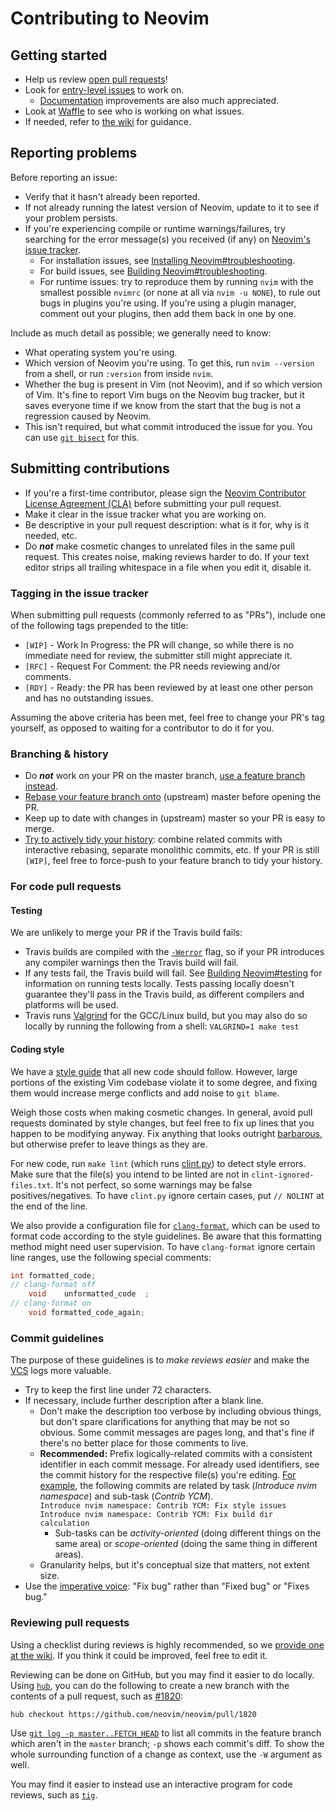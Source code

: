 # Contributing to Neovim

## Getting started

- Help us review [open pull requests](https://github.com/neovim/neovim/pulls)!
- Look for [entry-level issues][entry-level] to work on.
    - [Documentation](https://github.com/neovim/neovim/labels/documentation)
      improvements are also much appreciated.
- Look at [Waffle][waffle] to see who is working on what issues.
- If needed, refer to [the wiki][wiki-contributing] for guidance.

## Reporting problems

Before reporting an issue:

- Verify that it hasn't already been reported.
- If not already running the latest version of Neovim, update to it to see if
  your problem persists.
- If you're experiencing compile or runtime warnings/failures, try searching for
  the error message(s) you received (if any) on [Neovim's issue tracker][github-issues].
    - For installation issues, see [Installing Neovim#troubleshooting][wiki-install-troubleshooting].
    - For build issues, see [Building Neovim#troubleshooting][wiki-building-troubleshooting].
    - For runtime issues: try to reproduce them by running `nvim` with the
      smallest possible `nvimrc` (or none at all via `nvim -u NONE`), to rule
      out bugs in plugins you're using. If you're using a plugin manager,
      comment out your plugins, then add them back in one by one.

Include as much detail as possible; we generally need to know:

- What operating system you're using.
- Which version of Neovim you're using. To get this, run `nvim --version` from
  a shell, or run `:version` from inside `nvim`.
- Whether the bug is present in Vim (not Neovim), and if so which version of
  Vim. It's fine to report Vim bugs on the Neovim bug tracker, but it saves
  everyone time if we know from the start that the bug is not a regression
  caused by Neovim.
- This isn't required, but what commit introduced the issue for you. You can
  use [`git bisect`][git-bisect] for this.

## Submitting contributions

- If you're a first-time contributor, please sign the [Neovim Contributor
  License Agreement (CLA)][cla] before submitting your pull request.
- Make it clear in the issue tracker what you are working on.
- Be descriptive in your pull request description: what is it for, why is it
  needed, etc.
- Do ***not*** make cosmetic changes to unrelated files in the same pull
  request. This creates noise, making reviews harder to do. If your text
  editor strips all trailing whitespace in a file when you edit it, disable
  it.

### Tagging in the issue tracker

When submitting pull requests (commonly referred to as "PRs"), include one of
the following tags prepended to the title:

- `[WIP]` - Work In Progress: the PR will change, so while there is no
  immediate need for review, the submitter still might appreciate it.
- `[RFC]` - Request For Comment: the PR needs reviewing and/or comments.
- `[RDY]` - Ready: the PR has been reviewed by at least one other person and
  has no outstanding issues.

Assuming the above criteria has been met, feel free to change your PR's tag
yourself, as opposed to waiting for a contributor to do it for you.

### Branching & history

- Do ***not*** work on your PR on the master branch, [use a feature branch
  instead][git-feature-branch].
- [Rebase your feature branch onto][git-rebasing] (upstream) master before
  opening the PR.
- Keep up to date with changes in (upstream) master so your PR is easy to
  merge.
- [Try to actively tidy your history][git-history-rewriting]: combine related
  commits with interactive rebasing, separate monolithic commits, etc. If your
  PR is still `[WIP]`, feel free to force-push to your feature branch to tidy
  your history.

### For code pull requests

#### Testing

We are unlikely to merge your PR if the Travis build fails:

- Travis builds are compiled with the [`-Werror`][gcc-warnings] flag, so if
  your PR introduces any compiler warnings then the Travis build will fail.
- If any tests fail, the Travis build will fail. See [Building
  Neovim#testing][wiki-building-testing] for information on running tests
  locally. Tests passing locally doesn't guarantee they'll pass in the Travis
  build, as different compilers and platforms will be used.
- Travis runs [Valgrind][valgrind] for the GCC/Linux build, but you may also
  do so locally by running the following from a shell: `VALGRIND=1 make test`

#### Coding style

We have a [style guide][style-guide] that all new code should follow.
However, large portions of the existing Vim codebase violate it to some
degree, and fixing them would increase merge conflicts and add noise to `git
blame`.

Weigh those costs when making cosmetic changes. In general, avoid pull
requests dominated by style changes, but feel free to fix up lines that you
happen to be modifying anyway. Fix anything that looks outright
[barbarous](http://www.orwell.ru/library/essays/politics/english/e_polit), but
otherwise prefer to leave things as they are.

For new code, run `make lint` (which runs [clint.py][clint]) to detect style
errors. Make sure that the file(s) you intend to be linted are not in
`clint-ignored-files.txt`. It's not perfect, so some warnings may be false
positives/negatives. To have `clint.py` ignore certain cases, put `// NOLINT`
at the end of the line.

We also provide a configuration file for [`clang-format`][clang-format], which
can be used to format code according to the style guidelines. Be aware that
this formatting method might need user supervision. To have `clang-format`
ignore certain line ranges, use the following special comments:

```c
int formatted_code;
// clang-format off
    void    unformatted_code  ;
// clang-format on
    void formatted_code_again;
```

### Commit guidelines

The purpose of these guidelines is to *make reviews easier* and make the
[VCS][vcs] logs more valuable.

- Try to keep the first line under 72 characters.
- If necessary, include further description after a blank line.
    - Don't make the description too verbose by including obvious things, but
      don't spare clarifications for anything that may be not so obvious.
      Some commit messages are pages long, and that's fine if there's no
      better place for those comments to live.
    - **Recommended:** Prefix logically-related commits with a consistent
      identifier in each commit message. For already used identifiers, see the
      commit history for the respective file(s) you're editing.
      [For example](https://github.com/neovim/neovim/commits?author=elmart),
      the following commits are related by task (*Introduce nvim namespace*) and
      sub-task (*Contrib YCM*).
      <br/> `Introduce nvim namespace: Contrib YCM: Fix style issues`
      <br/> `Introduce nvim namespace: Contrib YCM: Fix build dir calculation`
        - Sub-tasks can be *activity-oriented* (doing different things on the same area)
          or *scope-oriented* (doing the same thing in different areas).
    - Granularity helps, but it's conceptual size that matters, not extent size.
- Use the [imperative voice][imperative]: "Fix bug" rather than "Fixed bug" or "Fixes bug."

### Reviewing pull requests

Using a checklist during reviews is highly recommended, so we [provide one at
the wiki][wiki-review-checklist]. If you think it could be improved, feel free
to edit it.

Reviewing can be done on GitHub, but you may find it easier to do locally.
Using [`hub`][hub], you can do the following to create a new branch with the
contents of a pull request, such as [#1820][github-pr-1820]:

    hub checkout https://github.com/neovim/neovim/pull/1820

Use [`git log -p master..FETCH_HEAD`][git-history-filtering] to list all
commits in the feature branch which aren't in the `master` branch; `-p`
shows each commit's diff. To show the whole surrounding function of a change
as context, use the `-W` argument as well.

You may find it easier to instead use an interactive program for code reviews,
such as [`tig`][tig].

[cla]: https://docs.google.com/forms/d/1u54bpbwzneDIRltFx1TGi2evKxY3w0cOV3vlpj8DPbg/viewform
[clang-format]: http://clang.llvm.org/docs/ClangFormat.html
[clint]: clint.py
[entry-level]: https://github.com/neovim/neovim/issues?labels=entry-level&state=open
[gcc-warnings]: https://gcc.gnu.org/onlinedocs/gcc/Warning-Options.html
[git-bisect]: http://git-scm.com/book/tr/v2/Git-Tools-Debugging-with-Git
[git-feature-branch]: https://www.atlassian.com/git/tutorials/comparing-workflows
[git-history-filtering]: https://www.atlassian.com/git/tutorials/git-log/filtering-the-commit-history
[git-history-rewriting]: http://git-scm.com/book/en/v2/Git-Tools-Rewriting-History
[git-rebasing]: http://git-scm.com/book/en/v2/Git-Branching-Rebasing
[github-issues]: https://github.com/neovim/neovim/issues
[github-pr-1820]: https://github.com/neovim/neovim/pull/1820
[hub]: https://hub.github.com/
[imperative]: http://tbaggery.com/2008/04/19/a-note-about-git-commit-messages.html
[style-guide]: http://neovim.org/develop/style-guide.xml
[tig]: https://github.com/jonas/tig
[valgrind]: http://valgrind.org/
[vcs]: https://en.wikipedia.org/wiki/Revision_control
[waffle]: https://waffle.io/neovim/neovim
[wiki-building-testing]: https://github.com/neovim/neovim/wiki/Building-Neovim#testing
[wiki-building-troubleshooting]: https://github.com/neovim/neovim/wiki/Building-Neovim#troubleshooting
[wiki-contributing]: https://github.com/neovim/neovim/wiki/Contributing
[wiki-install-troubleshooting]: https://github.com/neovim/neovim/wiki/Installing-Neovim#troubleshooting
[wiki-review-checklist]: https://github.com/neovim/neovim/wiki/Code-review-checklist
